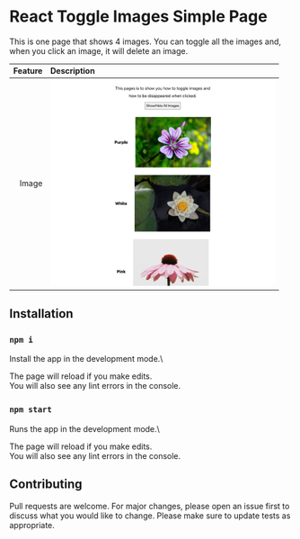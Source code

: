 
# React Toggle Images Simple Page

This is one page that shows 4 images. 
You can toggle all the images and, when you click an image, it will delete an image.

| Feature | Description |
| -----: | :----------- |
|  Image | <img src="https://github.com/rebeccachoo/react-toggle-images/blob/main/toggle.png?raw=true"  width="400">|


## Installation

### `npm i`

Install the app in the development mode.\ 

The page will reload if you make edits.\
You will also see any lint errors in the console.

### `npm start`

Runs the app in the development mode.\ 

The page will reload if you make edits.\
You will also see any lint errors in the console.
 
## Contributing

Pull requests are welcome. For major changes, please open an issue first to discuss what you would like to change.
Please make sure to update tests as appropriate. 
